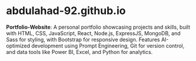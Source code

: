 # abdulahad-92.github.io
**Portfolio-Website**: A personal portfolio showcasing projects and skills, built with HTML, CSS, JavaScript, React, Node.js, ExpressJS, MongoDB, and Sass for styling, with Bootstrap for responsive design. Features AI-optimized development using Prompt Engineering, Git for version control, and data tools like Power BI, Excel, and Python for analytics.
